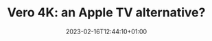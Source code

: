 ---
title: "Vero 4K: an Apple TV alternative?"
date: 2023-02-16T12:44:10+01:00
description:
draft: true
tags: [apple, osmc, media]
---